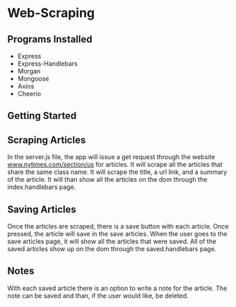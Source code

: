# Web-Scraping

## Programs Installed
  * Express
  * Express-Handlebars
  * Morgan
  * Mongoose
  * Axios
  * Cheerio
  
## Getting Started

## Scraping Articles

In the server.js file, the app will issue a get request through the website www.nytimes.com/section/us for articles.  It will scrape all the articles that share the same class name.  It will scrape the title, a url link, and a summary of the article.  It will than show all the articles on the dom through the index.handlebars page.

## Saving Articles

Once the articles are scraped, there is a save button with each article.  Once pressed, the article will save in the save articles.  When the user goes to the save articles page, it will show all the articles that were saved.  All of the saved articles show up on the dom through the saved.handlebars page.  

## Notes

With each saved article there is an option to write a note for the article.  The note can be saved and than, if the user would like, be deleted.  
